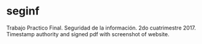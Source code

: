 # seginf
Trabajo Practico Final. Seguridad de la información. 2do cuatrimestre 2017. Timestamp authority and signed pdf with screenshot of website.
